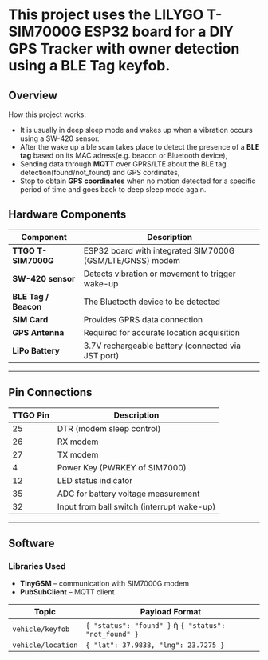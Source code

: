 # This project uses the LILYGO T-SIM7000G ESP32 board for a DIY GPS Tracker with owner detection using a BLE Tag keyfob.

## Overview

How this project works:
- It is usually in deep sleep mode and wakes up when a vibration occurs using a SW-420 sensor.
- After the wake up a ble scan takes place to detect the presence of a **BLE tag** based on its MAC adress(e.g. beacon or Bluetooth device),
- Sending data through **MQTT** over GPRS/LTE about the BLE tag detection(found/not_found) and GPS cordinates,
- Stop to obtain **GPS coordinates** when no motion detected for a specific period of time and goes back to deep sleep mode again.


## Hardware Components

| Component | Description |
|------------|-------------|
| **TTGO T-SIM7000G** | ESP32 board with integrated SIM7000G (GSM/LTE/GNSS) modem |
| **SW-420 sensor** | Detects vibration or movement to trigger wake-up |
| **BLE Tag / Beacon** | The Bluetooth device to be detected |
| **SIM Card** | Provides GPRS data connection |
| **GPS Antenna** | Required for accurate location acquisition |
| **LiPo Battery** | 3.7V rechargeable battery (connected via JST port) |

---

## Pin Connections

| TTGO Pin | Description |
|-----------|-------------|
| 25 | DTR (modem sleep control) |
| 26 | RX modem |
| 27 | TX modem |
| 4  | Power Key (PWRKEY of SIM7000) |
| 12 | LED status indicator |
| 35 | ADC for battery voltage measurement |
| 32 | Input from ball switch (interrupt wake-up) |

---

## Software

### Libraries Used

- **TinyGSM** – communication with SIM7000G modem  
- **PubSubClient** – MQTT client


| Topic              | Payload Format                                        |
| ------------------ | ----------------------------------------------------- |
| `vehicle/keyfob`   | `{ "status": "found" }` ή `{ "status": "not_found" }` |
| `vehicle/location` | `{ "lat": 37.9838, "lng": 23.7275 }`                  |

